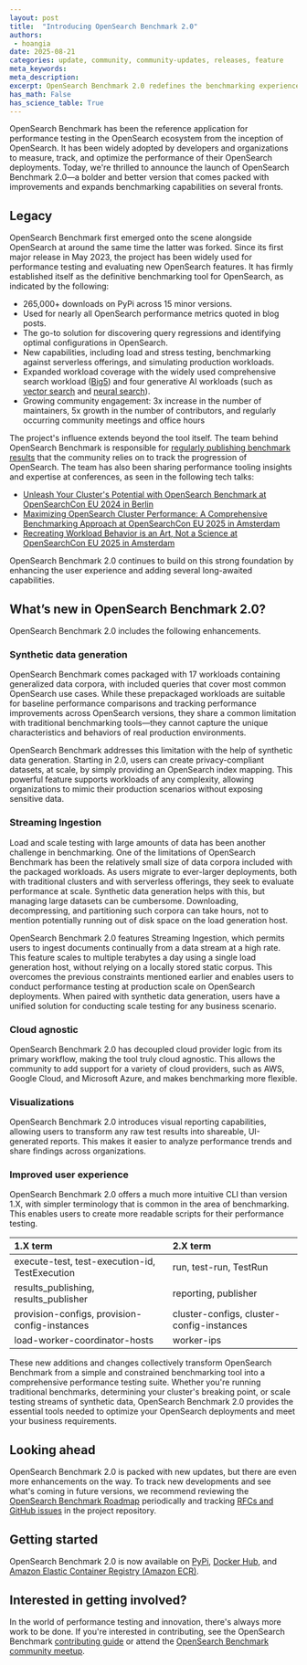```yaml
---
layout: post
title:  "Introducing OpenSearch Benchmark 2.0"
authors:
 - hoangia
date: 2025-08-21
categories: update, community, community-updates, releases, feature
meta_keywords:
meta_description:
excerpt: OpenSearch Benchmark 2.0 redefines the benchmarking experience and introduces long-awaited features that offer users the essential tools needed to measure, track, and optimize OpenSearch performance.
has_math: False
has_science_table: True
---
```


OpenSearch Benchmark has been the reference application for performance testing in the OpenSearch ecosystem from the inception of OpenSearch. It has been widely adopted by developers and organizations to measure, track, and optimize the performance of their OpenSearch deployments. Today, we're thrilled to announce the launch of OpenSearch Benchmark 2.0—a bolder and better version that comes packed with improvements and expands benchmarking capabilities on several fronts.

## Legacy

OpenSearch Benchmark first emerged onto the scene alongside OpenSearch at around the same time the latter was forked. Since its first major release in May 2023, the project has been widely used for performance testing and evaluating new OpenSearch features. It has firmly established itself as the definitive benchmarking tool for OpenSearch, as indicated by the following:

* 265,000+ downloads on PyPi across 15 minor versions.
* Used for nearly all OpenSearch performance metrics quoted in blog posts.
* The go-to solution for discovering query regressions and identifying optimal configurations in OpenSearch.
* New capabilities, including load and stress testing, benchmarking against serverless offerings, and simulating production workloads.
* Expanded workload coverage with the widely used comprehensive search workload ([Big5](https://github.com/IanHoang/opensearch-benchmark-workloads/tree/main/big5)) and four generative AI workloads (such as [vector search](https://github.com/opensearch-project/opensearch-benchmark-workloads/tree/main/vectorsearch) and [neural search](https://github.com/opensearch-project/opensearch-benchmark-workloads/tree/main/neural_search)).
* Growing community engagement: 3x increase in the number of maintainers, 5x growth in the number of contributors, and regularly occurring community meetings and office hours

The project's influence extends beyond the tool itself. The team behind OpenSearch Benchmark is responsible for [regularly publishing benchmark results](https://opensearch.org/benchmarks/) that the community relies on to track the progression of OpenSearch. The team has also been sharing performance tooling insights and expertise at conferences, as seen in the following tech talks:

* [Unleash Your Cluster's Potential with OpenSearch Benchmark at OpenSearchCon EU 2024 in Berlin](https://www.youtube.com/watch?v=IKkZ0cQuMLI)
* [Maximizing OpenSearch Cluster Performance: A Comprehensive Benchmarking Approach at OpenSearchCon EU 2025 in Amsterdam](https://www.youtube.com/watch?v=yMIOeXuFN6U)
* [Recreating Workload Behavior is an Art, Not a Science at OpenSearchCon EU 2025 in Amsterdam](https://www.youtube.com/watch?v=vMeaAklGFwg)

OpenSearch Benchmark 2.0 continues to build on this strong foundation by enhancing the user experience and adding several long-awaited capabilities.

## What’s new in OpenSearch Benchmark 2.0?

OpenSearch Benchmark 2.0 includes the following enhancements.

### Synthetic data generation

OpenSearch Benchmark comes packaged with 17 workloads containing generalized data corpora, with included queries that cover most common OpenSearch use cases. While these prepackaged workloads are suitable for baseline performance comparisons and tracking performance improvements across OpenSearch versions, they share a common limitation with traditional benchmarking tools—they cannot capture the unique characteristics and behaviors of real production environments.

OpenSearch Benchmark addresses this limitation with the help of synthetic data generation. Starting in 2.0, users can create privacy-compliant datasets, at scale, by simply providing an OpenSearch index mapping. This powerful feature supports workloads of any complexity, allowing organizations to mimic their production scenarios without exposing sensitive data.

### Streaming Ingestion

Load and scale testing with large amounts of data has been another challenge in benchmarking. One of the limitations of OpenSearch Benchmark has been the relatively small size of data corpora included with the packaged workloads. As users migrate to ever-larger deployments, both with traditional clusters and with serverless offerings, they seek to evaluate performance at scale. Synthetic data generation helps with this, but managing large datasets can be cumbersome. Downloading, decompressing, and partitioning such corpora can take hours, not to mention potentially running out of disk space on the load generation host.

OpenSearch Benchmark 2.0 features Streaming Ingestion, which permits users to ingest documents continually from a data stream at a high rate. This feature scales to multiple terabytes a day using a single load generation host, without relying on a locally stored static corpus. This overcomes the previous constraints mentioned earlier and enables users to conduct performance testing at production scale on OpenSearch deployments. When paired with synthetic data generation, users have a unified solution for conducting scale testing for any business scenario.

### Cloud agnostic

OpenSearch Benchmark 2.0 has decoupled cloud provider logic from its primary workflow, making the tool truly cloud agnostic. This allows the community to add support for a variety of cloud providers, such as AWS, Google Cloud, and Microsoft Azure, and makes benchmarking more flexible.

### Visualizations

OpenSearch Benchmark 2.0 introduces visual reporting capabilities, allowing users to transform any raw test results into shareable, UI-generated reports. This makes it easier to analyze performance trends and share findings across organizations.

### Improved user experience

OpenSearch Benchmark 2.0 offers a much more intuitive CLI than version 1.X, with simpler terminology that is common in the area of benchmarking. This enables users to create more readable scripts for their performance testing.

1.X term | 2.X term |
:--- | :--- |
execute-test, test-execution-id, TestExecution | run, test-run, TestRun |
results_publishing, results_publisher | reporting, publisher |
provision-configs, provision-config-instances | cluster-configs, cluster-config-instances
load-worker-coordinator-hosts | worker-ips |

These new additions and changes collectively transform OpenSearch Benchmark from a simple and constrained benchmarking tool into a comprehensive performance testing suite. Whether you're running traditional benchmarks, determining your cluster's breaking point, or scale testing streams of synthetic data, OpenSearch Benchmark 2.0 provides the essential tools needed to optimize your OpenSearch deployments and meet your business requirements.

## Looking ahead

OpenSearch Benchmark 2.0 is packed with new updates, but there are even more enhancements on the way. To track new developments and see what's coming in future versions, we recommend reviewing the [OpenSearch Benchmark Roadmap](https://github.com/orgs/opensearch-project/projects/219) periodically and tracking [RFCs and GitHub issues](https://github.com/opensearch-project/opensearch-benchmark/issues) in the project repository.

## Getting started

OpenSearch Benchmark 2.0 is now available on [PyPi](https://pypi.org/project/opensearch-benchmark/), [Docker Hub](https://hub.docker.com/r/opensearchproject/opensearch-benchmark), and [Amazon Elastic Container Registry (Amazon ECR)](https://gallery.ecr.aws/opensearchproject/opensearch-benchmark).

## Interested in getting involved?

In the world of performance testing and innovation, there's always more work to be done. If you're interested in contributing, see the OpenSearch Benchmark [contributing guide](https://github.com/opensearch-project/opensearch-benchmark/blob/main/CONTRIBUTING.md) or attend the [OpenSearch Benchmark community meetup](https://www.meetup.com/opensearch/events/307446531/?eventOrigin=group_upcoming_events).
